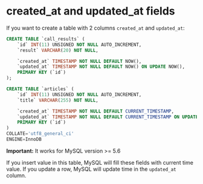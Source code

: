 # created_at and updated_at fields

If you want to create a table with 2 columns `created_at` and `updated_at`:

```sql
CREATE TABLE `call_results` (
    `id` INT(11) UNSIGNED NOT NULL AUTO_INCREMENT,
    `result` VARCHAR(20) NOT NULL,

    `created_at` TIMESTAMP NOT NULL DEFAULT NOW(),
    `updated_at` TIMESTAMP NOT NULL DEFAULT NOW() ON UPDATE NOW(),
    PRIMARY KEY (`id`)
);
```

```sql
CREATE TABLE `articles` (
    `id` INT(11) UNSIGNED NOT NULL AUTO_INCREMENT,
    `title` VARCHAR(255) NOT NULL,

    `created_at` TIMESTAMP NOT NULL DEFAULT CURRENT_TIMESTAMP,
    `updated_at` TIMESTAMP NOT NULL DEFAULT CURRENT_TIMESTAMP ON UPDATE CURRENT_TIMESTAMP,
    PRIMARY KEY (`id`)
)
COLLATE='utf8_general_ci'
ENGINE=InnoDB
```

**Important:** It works for MySQL version >= 5.6

If you insert value in this table, MySQL will fill these fields with current time value.
If you update a row, MySQL will update time in the `updated_at` column.
